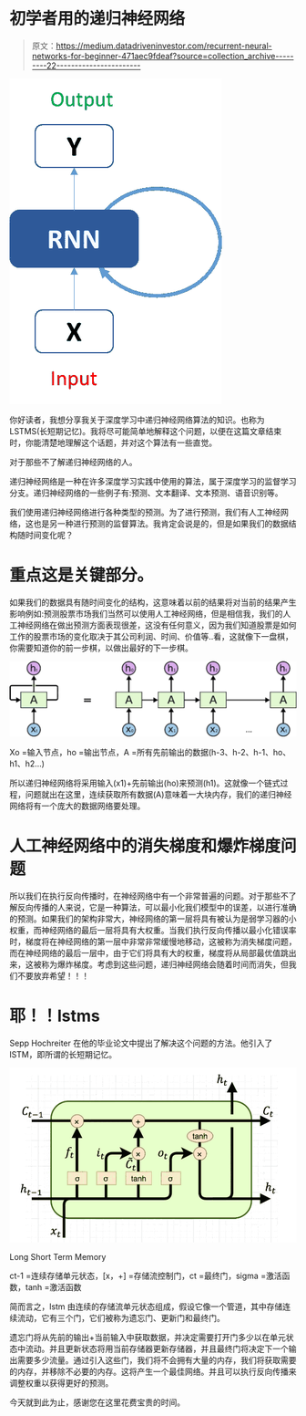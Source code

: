 # 初学者用的递归神经网络

> 原文：<https://medium.datadriveninvestor.com/recurrent-neural-networks-for-beginner-471aec9fdeaf?source=collection_archive---------22----------------------->

![](img/27a6d186dd8840f4a7137bf8166b99f1.png)

你好读者，我想分享我关于深度学习中递归神经网络算法的知识。也称为 LSTMS(长短期记忆)。我将尽可能简单地解释这个问题，以便在这篇文章结束时，你能清楚地理解这个话题，并对这个算法有一些直觉。

对于那些不了解递归神经网络的人。

递归神经网络是一种在许多深度学习实践中使用的算法，属于深度学习的监督学习分支。递归神经网络的一些例子有:预测、文本翻译、文本预测、语音识别等。

我们使用递归神经网络进行各种类型的预测。为了进行预测，我们有人工神经网络，这也是另一种进行预测的监督算法。我肯定会说是的，但是如果我们的数据结构随时间变化呢？

# 重点这是关键部分。

如果我们的数据具有随时间变化的结构，这意味着以前的结果将对当前的结果产生影响例如:预测股票市场我们当然可以使用人工神经网络，但是相信我，我们的人工神经网络在做出预测方面表现很差，这没有任何意义，因为我们知道股票是如何工作的股票市场的变化取决于其公司利润、时间、价值等..看，这就像下一盘棋，你需要知道你的前一步棋，以做出最好的下一步棋。

![](img/21a098421dbf031436235a521dd1a14a.png)

Xo =输入节点，ho =输出节点，A =所有先前输出的数据(h-3、h-2、h-1、ho、h1、h2…)

所以递归神经网络将采用输入(x1)+先前输出(ho)来预测(h1)。这就像一个链式过程，问题就出在这里，连续获取所有数据(A)意味着一大块内存，我们的递归神经网络将有一个庞大的数据网络要处理。

# 人工神经网络中的消失梯度和爆炸梯度问题

所以我们在执行反向传播时，在神经网络中有一个非常普遍的问题。对于那些不了解反向传播的人来说，它是一种算法，可以最小化我们模型中的误差，以进行准确的预测。如果我们的架构非常大，神经网络的第一层将具有被认为是弱学习器的小权重，而神经网络的最后一层将具有大权重。当我们执行反向传播以最小化错误率时，梯度将在神经网络的第一层中非常非常缓慢地移动，这被称为消失梯度问题，而在神经网络的最后一层中，由于它们将具有大的权重，梯度将从局部最优值跳出来，这被称为爆炸梯度。考虑到这些问题，递归神经网络会随着时间而消失，但我们不要放弃希望！！！

# 耶！！lstms

Sepp Hochreiter 在他的毕业论文中提出了解决这个问题的方法。他引入了 lSTM，即所谓的长短期记忆。

![](img/3a4add9b0082658a560502fe20c7b1e7.png)

Long Short Term Memory

ct-1 =连续存储单元状态，[x，+] =存储流控制门，ct =最终门，sigma =激活函数，tanh =激活函数

简而言之，lstm 由连续的存储流单元状态组成，假设它像一个管道，其中存储连续流动，它有三个门，它们被称为遗忘门、更新门和最终门。

遗忘门将从先前的输出+当前输入中获取数据，并决定需要打开门多少以在单元状态中流动。并且更新状态将用当前存储器更新存储器，并且最终门将决定下一个输出需要多少流量。通过引入这些门，我们将不会拥有大量的内存，我们将获取需要的内存，并移除不必要的内存。这将产生一个最佳网络。并且可以执行反向传播来调整权重以获得更好的预测。

今天就到此为止，感谢您在这里花费宝贵的时间。